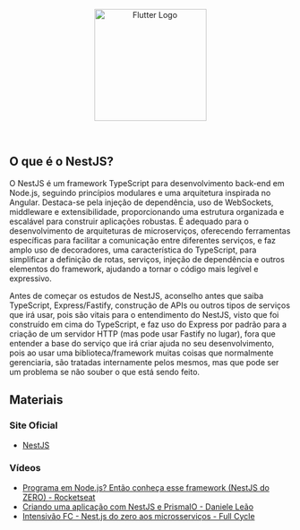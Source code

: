 <p align="center">
    <image src="../images/nestjs-logo.png" height="200px" alt="Flutter Logo" />
</p>

</br>

## O que é o NestJS?

O NestJS é um framework TypeScript para desenvolvimento back-end em Node.js, seguindo princípios modulares e uma arquitetura inspirada no Angular. Destaca-se pela injeção de dependência, uso de WebSockets, middleware e extensibilidade, proporcionando uma estrutura organizada e escalável para construir aplicações robustas.
É adequado para o desenvolvimento de arquiteturas de microserviços, oferecendo ferramentas específicas para facilitar a comunicação entre diferentes serviços, e faz amplo uso de decoradores, uma característica do TypeScript, para simplificar a definição de rotas, serviços, injeção de dependência e outros elementos do framework, ajudando a tornar o código mais legível e expressivo.

Antes de começar os estudos de NestJS, aconselho antes que saiba TypeScript, Express/Fastify, construção de APIs ou outros tipos de serviços que irá usar, pois são vitais para o entendimento do NestJS, visto que foi construído em cima do TypeScript, e faz uso do Express por padrão para a criação de um servidor HTTP (mas pode usar Fastify no lugar), fora que entender a base do serviço que irá criar ajuda no seu desenvolvimento, pois ao usar uma biblioteca/framework muitas coisas que normalmente gerenciaria, são tratadas internamente pelos mesmos, mas que pode ser um problema se não souber o que está sendo feito.

## Materiais

### Site Oficial

- [NestJS](https://nestjs.com/)

### Vídeos

- [Programa em Node.js? Então conheça esse framework (NestJS do ZERO) - Rocketseat](https://www.youtube.com/live/TRa55WbWnvQ?si=UiCtYRVJ8BqrmuxT)
- [Criando uma aplicação com NestJS e PrismaIO - Daniele Leão](https://youtu.be/0Idug0e9tPw?si=E-BIlzB7FgYfaEPy)
- [Intensivão FC - Nest.js do zero aos microsserviços - Full Cycle](https://www.youtube.com/live/VP5-RKpfHIg?si=lvxa9j0cKncYQpr5)

